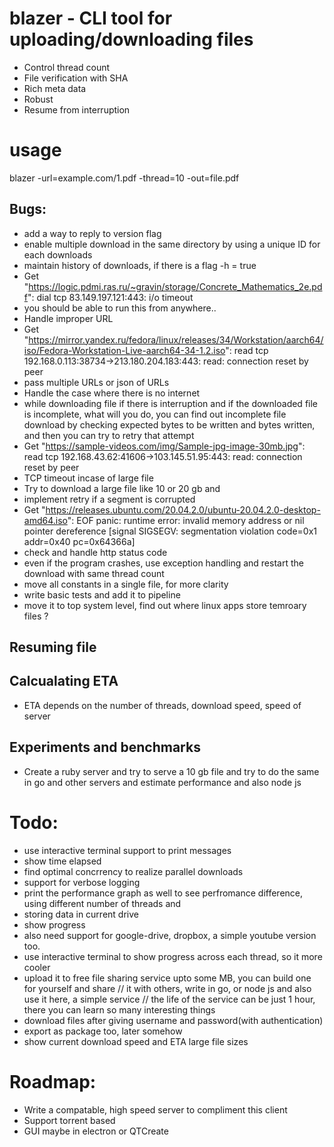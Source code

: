 # blazer - CLI tool for uploading/downloading files

- Control thread count
- File verification with SHA
- Rich meta data
- Robust
- Resume from interruption

# usage
blazer -url=example.com/1.pdf -thread=10 -out=file.pdf

## Bugs:
- add a way to reply to version flag
- enable multiple download in the same directory by using a unique ID for each downloads
- maintain history of downloads, if there is a flag -h = true
- Get "https://logic.pdmi.ras.ru/~gravin/storage/Concrete_Mathematics_2e.pdf": dial tcp 83.149.197.121:443: i/o timeout
- you should be able to run this from anywhere..
- Handle improper URL
- Get "https://mirror.yandex.ru/fedora/linux/releases/34/Workstation/aarch64/iso/Fedora-Workstation-Live-aarch64-34-1.2.iso": read tcp 192.168.0.113:38734->213.180.204.183:443: read: connection reset by peer
- pass multiple URLs or json of URLs
- Handle the case where there is no internet
- while downloading file if there is interruption and if the downloaded file is incomplete, what will you do,
you can find out incomplete file download by checking expected bytes to be written and bytes written, and then 
you can try to retry that attempt
- Get "https://sample-videos.com/img/Sample-jpg-image-30mb.jpg": read tcp 192.168.43.62:41606->103.145.51.95:443: read: connection reset by peer
- TCP timeout incase of large file
- Try to download a large file like 10 or 20 gb and 
- implement retry if a segment is corrupted
- Get "https://releases.ubuntu.com/20.04.2.0/ubuntu-20.04.2.0-desktop-amd64.iso": EOF
panic: runtime error: invalid memory address or nil pointer dereference
[signal SIGSEGV: segmentation violation code=0x1 addr=0x40 pc=0x64366a]
- check and handle http status code
- even if the program crashes, use exception handling and restart the download with same thread count  
- move all constants in a single file, for more clarity
- write basic tests and add it to pipeline
- move it to top system level, find out where linux apps store temroary files ?

## Resuming file

## Calcualating ETA
- ETA depends on the number of threads, download speed, speed of server

## Experiments and benchmarks
- Create a ruby server and try to serve a 10 gb file and try to do the same in go and other servers and
estimate performance and also node js

# Todo:
- use interactive terminal support to print messages
- show time elapsed
- find optimal concrrency to realize parallel downloads
- support for verbose logging
- print the performance graph as well to see perfromance difference, using different number of threads and 
- storing data in current drive
- show progress
- also need support for google-drive, dropbox, a simple youtube version too.
- use interactive terminal to show progress across each thread, so it more cooler
- upload it to free file sharing service upto some MB, you can build one for yourself and share
// it with others, write in go, or node js and also use it here, a simple service
// the life of the service can be just 1 hour, there you can learn so many interesting things
- download files after giving username and password(with authentication)
- export as package too, later somehow
- show current download speed and ETA
large file sizes

# Roadmap:
- Write a compatable, high speed server to compliment this client
- Support torrent based
- GUI maybe in electron or QTCreate
